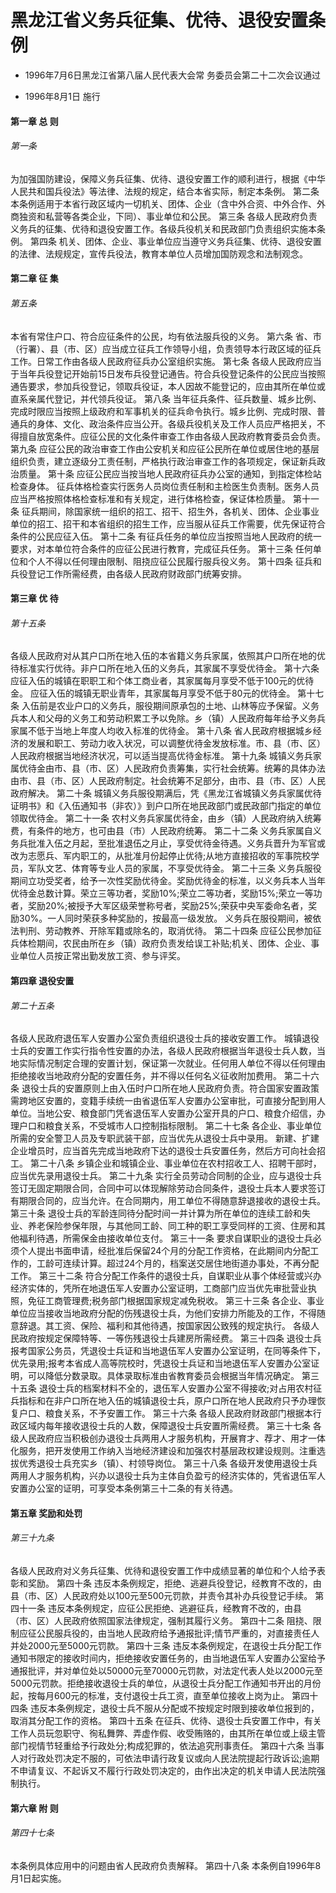 # 黑龙江省义务兵征集、优待、退役安置条例

- 1996年7月6日黑龙江省第八届人民代表大会常
  务委员会第二十二次会议通过

- 1996年8月1日
  施行

<!-- INFO END -->

#### 第一章 总 则

###### 第一条

为加强国防建设，保障义务兵征集、优待、退役安置工作的顺利进行，根据《中华人民共和国兵役法》等法律、法规的规定，结合本省实际，制定本条例。 第二条 本条例适用于本省行政区域内一切机关、团体、企业（含中外合资、中外合作、外商独资和私营等各类企业，下同）、事业单位和公民。 第三条 各级人民政府负责义务兵的征集、优待和退役安置工作。各级兵役机关和民政部门负责组织实施本条例。 第四条 机关、团体、企业、事业单位应当遵守义务兵征集、优待、退役安置的法律、法规规定，宣传兵役法，教育本单位人员增加国防观念和法制观念。

#### 第二章 征 集

###### 第五条

本省有常住户口、符合应征条件的公民，均有依法服兵役的义务。 第六条 省、市（行署）、县（市、区）应当成立征兵工作领导小组，负责领导本行政区域的征兵工作。日常工作由各级人民政府征兵办公室组织实施。 第七条 各级人民政府应当于当年兵役登记开始前15日发布兵役登记通告。符合兵役登记条件的公民应当按照通告要求，参加兵役登记，领取兵役证，本人因故不能登记的，应由其所在单位或直系亲属代登记，并代领兵役证。 第八条 当年征兵条件、征兵数量、城乡比例、完成时限应当按照上级政府和军事机关的征兵命令执行。城乡比例、完成时限、普通兵的身体、文化、政治条件应当公开。各级兵役机关及工作人员应严格把关，不得擅自放宽条件。应征公民的文化条件审查工作由各级人民政府教育委员会负责。 第九条 应征公民的政治审查工作由公安机关和应征公民所在单位或居住地的基层组织负责，建立逐级分工责任制，严格执行政治审查工作的各项规定，保证新兵政治质量。 第十条 应征公民应当按当地人民政府征兵办公室的通知，到指定体检站检查身体。 征兵体格检查实行医务人员岗位责任制和主检医生负责制。医务人员应当严格按照体格检查标准和有关规定，进行体格检查，保证体检质量。 第十一条 征兵期间，除国家统一组织的招工、招干、招生外，各机关、团体、企业事业单位的招工、招干和本省组织的招生工作，应当服从征兵工作需要，优先保证符合条件的公民应征入伍。 第十二条 有征兵任务的单位应当按照当地人民政府的统一要求，对本单位符合条件的应征公民进行教育，完成征兵任务。 第十三条 任何单位和个人不得以任何理由限制、阻挠应征公民履行服兵役义务。 第十四条 征兵和兵役登记工作所需经费，由各级人民政府财政部门统筹安排。

#### 第三章 优 待

###### 第十五条

各级人民政府对从其户口所在地入伍的本省籍义务兵家属，依照其户口所在地的优待标准实行优待。非户口所在地入伍的义务兵，其家属不享受优待金。 第十六条 应征入伍的城镇在职职工和个体工商业者，其家属每月享受不低于100元的优待金。 应征入伍的城镇无职业青年，其家属每月享受不低于80元的优待金。 第十七条 入伍前是农业户口的义务兵，服役期间原承包的土地、山林等应予保留。义务兵本人和父母的义务工和劳动积累工予以免除。乡（镇）人民政府每年给予义务兵家属不低于当地上年度人均收入标准的优待金。 第十八条 省人民政府根据城乡经济的发展和职工、劳动力收入状况，可以调整优待金发放标准。市、县（市、区）人民政府根据当地经济状况，可以适当提高优待金标准。 第十九条 城镇义务兵家属优待金由市、县（市、区）人民政府负责筹集，实行社会统筹。统筹的具体办法由市、县（市、区）人民政府制定。社会统筹不足部分，由市、县（市、区）人民政府解决。 第二十条 城镇义务兵服役期满后，凭《黑龙江省城镇义务兵家属优待证明书》和《入伍通知书（非农）》到户口所在地民政部门或民政部门指定的单位领取优待金。 第二十一条 农村义务兵家属优待金，由乡（镇）人民政府纳入统筹费，有条件的地方，也可由县（市）人民政府统筹。 第二十二条 义务兵家属自义务兵批准入伍之月起，至批准退伍之月止，享受优待金待遇。义务兵晋升为军官或改为志愿兵、军内职工的，从批准月份起停止优待;从地方直接招收的军事院校学员，军队文艺、体育等专业人员的家属，不享受优待金。 第二十三条 义务兵服役期间立功受奖者，给予一次性奖励优待金。奖励优待金的标准，以义务兵本人当年优待金总数计算。荣立三等功者，奖励10%;荣立二等功者，奖励15%;荣立一等功者，奖励20%;被授予大军区级荣誉称号者，奖励25%;荣获中央军委命名者，奖励30%。一人同时荣获多种奖励的，按最高一级发放。 义务兵在服役期间，被依法判刑、劳动教养、开除军籍或除名的，取消优待。 第二十四条 应征公民参加征兵体检期间，农民由所在乡（镇）政府负责发给误工补贴;机关、团体、企业、事业单位人员按正常出勤发放工资、参与评奖。

#### 第四章 退役安置

###### 第二十五条

各级人民政府退伍军人安置办公室负责组织退役士兵的接收安置工作。 城镇退役士兵的安置工作实行指令性安置的办法，各级人民政府根据当年退役士兵人数，当地实际情况制定合理的安置计划，保证第一次就业。任何用人单位不得以任何理由拒绝接收当地政府分配的安置任务，并不得以任何名义征收附加费用。 第二十六条 退役士兵的安置原则上由入伍时户口所在地人民政府负责。符合国家安置政策需跨地区安置的，变籍手续统一由省退伍军人安置办公室审批，可直接分配到用人单位。当地公安、粮食部门凭省退伍军人安置办公室开具的户口、粮食介绍信，办理户口和粮食关系，不受城市人口控制指标限制。 第二十七条 各企业、事业单位所需的安全警卫人员及专职武装干部，应当优先从退役士兵中录用。 新建、扩建企业增员时，应当首先完成当地政府下达的退役士兵安置任务，然后方可向社会招工。 第二十八条 乡镇企业和城镇企业、事业单位在农村招收工人、招聘干部时，应当优先录用退役士兵。 第二十九条 实行全员劳动合同制的企业，应与退役士兵签订无固定期限合同，合同中可以体现解除劳动合同条件，退役士兵本人要求签订有期限合同的，应当允许。在合同期内，用工单位不得随意辞退接收的退役士兵。 第三十条 退役士兵的军龄连同待分配时间一并计算为所在单位的连续工龄和失业、养老保险参保年限，与其他同工龄、同工种的职工享受同样的工资、住房和其他福利待遇，所需保金由接收单位支付。 第三十一条 要求自谋职业的退役士兵必须个人提出书面申请，经批准后保留24个月的分配工作资格，在此期间内分配工作的，工龄可连续计算。超过24个月的，档案送交居住地街道办事处，不再分配工作。 第三十二条 符合分配工作条件的退役士兵，自谋职业从事个体经营或兴办经济实体的，凭所在地退伍军人安置办公室证明，工商部门应当优先审批营业执照，免征工商管理费;税务部门根据国家规定减免税收。 第三十三条 各企业、事业单位应当接收当地政府分配的伤残退役士兵，为他们安排力所能及的工作，不得随意辞退。其工资、保险、福利和其他待遇，按国家因公致残的规定执行。 各级人民政府按规定保障特等、一等伤残退役士兵建房所需经费。 第三十四条 退役士兵报考国家公务员，凭退役士兵证和当地退伍军人安置办公室证明，在同等条件下，优先录用;报考本省成人高等院校时，凭退役士兵证和当地退伍军人安置办公室证明，可以降低分数录取。具体录取标准由省教育委员会根据当年情况确定。 第三十五条 退役士兵的档案材料不全的，退伍军人安置办公室不得接收;对占用农村征兵指标和在非户口所在地入伍的城镇退役士兵，原户口所在地人民政府只予办理恢复户口、粮食关系，不予安置工作。 第三十六条 各级人民政府财政部门根据本行政区域内每年接收退役士兵的人数，保障退役士兵安置所需经费。 第三十七条 各级人民政府应当积极创办退役士兵两用人才服务机构，开展育才、荐才、用才一体化服务，把开发使用工作纳入当地经济建设和加强农村基层政权建设规则。注重选拔优秀退役士兵充实乡（镇）、村领导岗位。 第三十八条 各级开发使用退役士兵两用人才服务机构，兴办以退役士兵为主体自负盈亏的经济实体的，凭省退伍军人安置办公室的证明，可享受本条例第三十二条的有关待遇。

#### 第五章 奖励和处罚

###### 第三十九条

各级人民政府对义务兵征集、优待和退役安置工作中成绩显著的单位和个人给予表彰和奖励。 第四十条 违反本条例规定，拒绝、逃避兵役登记，经教育不改的，由县（市、区）人民政府处以100元至500元罚款，并责令其补办兵役登记手续。 第四十一条 违反本条例规定，应征公民拒绝、逃避征兵，经教育不改的，由县（市、区）人民政府依照国家法律规定，强制其履行义务。 第四十二条 阻挠、限制应征公民服兵役的，由当地人民政府给予通报批评;情节严重的，对直接责任人并处2000元至5000元罚款。 第四十三条 违反本条例规定，在退役士兵分配工作通知书限定的接收时间内，拒绝接收安置任务的，由当地退伍军人安置办公室给予通报批评，并对单位处以50000元至70000元罚款，对法定代表人处以2000元至5000元罚款。拒绝接收退役士兵的单位，从退役士兵分配工作通知书开出的月份起，按每月600元的标准，支付退役士兵工资，直至单位接收上岗为止。 第四十四条 违反本条例规定，退役士兵不服从分配或不按规定时限到接收单位报到的，取消其分配工作的资格。 第四十五条 在征兵、优待、退役士兵安置工作中，有关工作人员玩忽职守、徇私舞弊、弄虚作假、收受贿赂的，由其所在单位或上级主管部门视情节轻重给予行政处分;构成犯罪的，依法追究刑事责任。 第四十六条 当事人对行政处罚决定不服的，可依法申请行政复议或向人民法院提起行政诉讼;逾期不申请复议、不起诉又不履行行政处罚决定的，由作出决定的机关申请人民法院强制执行。

#### 第六章 附 则

###### 第四十七条

本条例具体应用中的问题由省人民政府负责解释。 第四十八条 本条例自1996年8月1日起实施。
